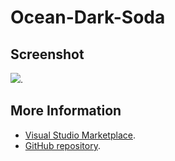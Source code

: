 # Ocean-Dark-Soda



## Screenshot
![](https://raw.githubusercontent.com/gerane/VSCodeThemes/master/gerane.Theme-Ocean-Dark-Soda/screenshot.png).


## More Information
* [Visual Studio Marketplace](https://marketplace.visualstudio.com/items/gerane.Theme-Ocean-Dark-Soda).
* [GitHub repository](https://github.com/gerane/VSCodeThemes).
